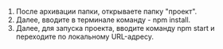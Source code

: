 1. После архивации папки, открываете папку "проект".
2. Далее, вводите в терминале команду - npm install.
3. Далее, для запуска проекта, вводите команду npm start и переходите по локальному URL-адресу.
